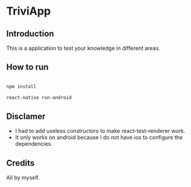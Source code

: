 # TriviApp

## Introduction
This is a application to test your knowledge in different areas.

## How to run

``` bash

npm install

react-native run-android

```

## Disclamer
  * I had to add useless constructors to make react-test-renderer work.
  * It only works on android because I do not have ios to configure the dependencies.

## Credits
All by myself.